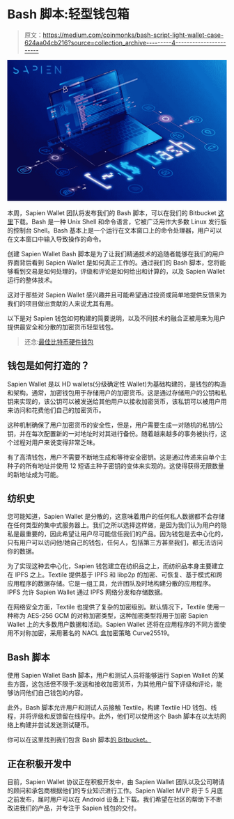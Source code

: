 # Bash 脚本:轻型钱包箱

> 原文：<https://medium.com/coinmonks/bash-script-light-wallet-case-624aa04cb216?source=collection_archive---------4----------------------->

![](img/3abcc5d3d55c13ae24d1d7b68e75bcf7.png)

本周，Sapien Wallet 团队将发布我们的 Bash 脚本，可以在我们的 Bitbucket [这里](https://bitbucket.org/sapienwallet_mobile/bash_textile_automation/src/taras/)下载。Bash 是一种 Unix Shell 和命令语言，它被广泛用作大多数 Linux 发行版的控制台 Shell。Bash 基本上是一个运行在文本窗口上的命令处理器，用户可以在文本窗口中输入导致操作的命令。

创建 Sapien Wallet Bash 脚本是为了让我们精通技术的追随者能够在我们的用户界面背后看到 Sapien Wallet 是如何真正工作的。通过我们的 Bash 脚本，您将能够看到交易是如何处理的，评级和评论是如何给出和计算的，以及 Sapien Wallet 运行的整体技术。

这对于那些对 Sapien Wallet 感兴趣并且可能希望通过投资或简单地提供反馈来为我们的项目做出贡献的人来说尤其有用。

以下是对 Sapien 钱包如何构建的简要说明，以及不同技术的融合正被用来为用户提供最安全和分散的加密货币轻型钱包。

> 还念:[最佳比特币硬件钱包](/coinmonks/the-best-cryptocurrency-hardware-wallets-of-2020-e28b1c124069)

## **钱包是如何打造的？**

Sapien Wallet 是以 HD wallets(分级确定性 Wallet)为基础构建的，是钱包的构造和架构。通常，加密钱包用于存储用户的加密货币。这是通过存储用户的公钥和私钥来实现的，该公钥可以被发送给其他用户以接收加密货币，该私钥可以被用户用来访问和花费他们自己的加密货币。

这种机制确保了用户加密货币的安全性，但是，用户需要生成一对随机的私钥/公钥，并在每次配置新的一对地址时对其进行备份。随着越来越多的事务被执行，这个过程对用户来说变得非常乏味。

有了高清钱包，用户不需要不断地生成和等待安全密钥。这是通过传递来自单个主种子的所有地址并使用 12 短语主种子密钥的变体来实现的。这使得获得无限数量的新地址成为可能。

## **纺织史**

您可能知道，Sapien Wallet 是分散的，这意味着用户的任何私人数据都不会存储在任何类型的集中式服务器上。我们之所以选择这样做，是因为我们认为用户的隐私是最重要的，因此希望让用户尽可能信任我们的产品。因为钱包是去中心化的，只有用户可以访问他/她自己的钱包，任何人，包括第三方甚至我们，都无法访问你的数据。

为了实现这种去中心化，Sapien 钱包建立在纺织品之上，而纺织品本身主要建立在 IPFS 之上。Textile 提供基于 IPFS 和 libp2p 的加密、可恢复、基于模式和跨应用程序的数据存储。它是一组工具，允许团队及时地构建分散的应用程序。IPFS 允许 Sapien Wallet 通过 IPFS 网络分发和存储数据。

在网络安全方面，Textile 也提供了复杂的加密级别。默认情况下，Textile 使用一种称为 AES-256 GCM 的对称加密类型，这种加密类型将用于加密 Sapien Wallet 上的大多数用户数据和活动。Sapien Wallet 还将在应用程序的不同方面使用不对称加密，采用著名的 NACL 盒加密策略 Curve25519。

## **Bash 脚本**

使用 Sapien Wallet Bash 脚本，用户和测试人员将能够运行 Sapien Wallet 的某些方面，这包括但不限于:发送和接收加密货币，为其他用户留下评级和评论，能够访问他们自己钱包的内容。

此外，Bash 脚本允许用户和测试人员接触 Textile，构建 Textile HD 钱包、线程，并将评级和反馈留在线程中。此外，他们可以使用这个 Bash 脚本在以太坊网络上构建并尝试发送测试硬币。

你可以在这里找到我们包含 Bash 脚本[的 Bitbucket。](https://bitbucket.org/sapienwallet_mobile/bash_textile_automation/src/taras/)

## **正在积极开发中**

目前，Sapien Wallet 协议正在积极开发中，由 Sapien Wallet 团队以及公司聘请的顾问和承包商根据他们的专业知识进行工作。Sapien Wallet MVP 将于 5 月底之前发布，届时用户可以在 Android 设备上下载。我们希望在社区的帮助下不断改进我们的产品，并专注于 Sapien 钱包的交付。